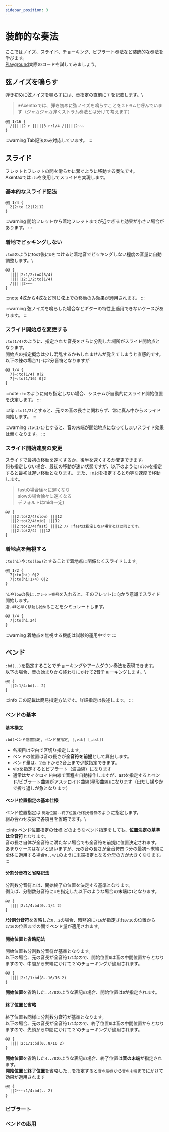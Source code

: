 ```yaml
---
sidebar_position: 3
---
```


# 装飾的な奏法

ここではノイズ、スライド、チョーキング、ビブラート奏法など装飾的な奏法を学びます。\
[Playground](https://axentax.github.io/axentax-playground/)実際のコードを試してみましょう。

<!-- ## 接頭辞で指定できる装飾音 -->

## 弦ノイズを鳴らす

弾き初めに弦ノイズを鳴らすには、音指定の直前に'/'を記載します。\
> ※Axentaxでは、弾き初めに弦ノイズを鳴らすことを`ストラム`と呼んでいます（ジャカジャカ弾くストラム奏法とは分けて考えます）

```
@@ 1/16 {
  /|||||2 r |||||3 r:1/4 /|||||2~~~
}
```

:::warning Tab記法のみ対応しています。
:::

## スライド

フレットとフレットの間を滑らかに繋ぐように移動する奏法です。\
Axentaxでは`:to`を使用してスライドを実現します。

### 基本的なスライド記法

```
@@ 1/4 {
  2|2:to 12|12|12
}
```

:::warning 開始フレットから着地フレットまでが近すぎると効果が小さい場合があります。
:::


### 着地でピッキングしない

`:to&`のようにtoの後に`&`をつけると着地音でピッキングしない程度の音量に自動調整します。\

```
@@ {
  |||||2:1/2:to&(3/4)
  |||||12:1/2:to(1/4)
  /|||||2~~~
}
```
:::note 4弦から4弦など同じ弦上での移動のみ効果が適用されます。
:::

:::warning 弦ノイズを鳴らした場合などギターの特性上適用できないケースがあります。
:::

### スライド開始点を変更する

`:to(1/4)`のように、指定された音長をさらに分割した場所がスライド開始点となります。\
開始点の指定概念は少し混乱するかもしれませんが覚えてしまうと直感的です。\
以下の練の場合`7|~`は2分音符となりますが

```
@@ 1/4 {
  7|~:to(1/4) 0|2
  7|~:to(1/16) 0|2
}
```

:::note `:to`のように何も指定しない場合、システムが自動的にスライド開始位置を決定します。
:::

:::tip `:to(1/2)`とすると、元々の音の長さに関わらず、常に真ん中からスライド開始します。
:::

:::warning `:to(1/1)`とすると、音の末端が開始地点になってしまいスライド効果は無くなります。
:::

### スライド開始速度の変更

スライドで最初の移動を速くするか、後半を速くするか変更できます。\
何も指定しない場合、最初の移動が速い状態ですが、以下のように`!slow`を指定すると最初は遅い移動となります。
また、`!mid`を指定すると均等な速度で移動します。

> fastの場合徐々に遅くなり\
> slowの場合徐々に速くなる\
> デフォルトはmid(一定)

```
@@ {
  |||2:to(2/4!slow) |||12
  |||2:to(2/4!mid) |||12
  |||2:to(2/4!fast) |||12 // !fastは指定しない場合とほぼ同じです。
  |||2:to(2/4) |||12
}
```

<!--
開始速度を0~100で指定できますが（デフォルト25）効果がわからない

```
@@ 30 {
  |||||2:to(3/4!fast.100) |||||12
  |||||2:to(3/4!fast.0) |||||12
}
```
-->

### 着地点を無視する

`:to(hi)`や`:to(low)`とすることで着地点に関係なくスライドします。

```
@@ 1/2 {
  7|:to(hi) 0|2
  7|:to(hi!1/4) 0|2
}
```

`hi`や`low`の後に`.フレット番号`を入れると、そのフレットに向かう意識でスライド開始します。\
`遠いほど早く移動し始める`ことをシミュレートします。

```
@@ 1/4 {
  7|:to(hi.24)
}
```

:::warning 着地点を無視する機能は試験的運用中です
:::

## ベンド

`:bd(..)`を指定することでチョーキングやアームダウン奏法を表現できます。\
以下の場合、音の始まりから終わりにかけて2音チョーキングします。\

```
@@ {
  ||2:1/4:bd(.. 2)
}
```
:::info この記載は簡易指定方法です。詳細指定は後述します。
:::

### ベンドの基本

#### 基本構文

```:bd(ベンド位置指定, ベンド量指定, [,vib] [,ast])```

- 各項目は空白で区切り指定します。
- ベンドの位置は音の長さが**全音符を前提**として算出します。
- ベンド量は、2音下から2音上まで少数指定できます。
- vibを指定するとビブラート（波曲線）になります
- 通常はサイクロイド曲線で音程を自動操作しますが、astを指定するとベンド/ビブラート曲線がアステロイド曲線(星形曲線)になります（出だし緩やかで折り返しが急となります）

#### ベンド位置指定の基本仕様

ベンド位置指定は
`開始位置..終了位置/分割分音符`のように指定します。\
組み合わせ次第で各項目を省略でます。\

:::info ベンド位置指定の仕様
どのようなベンド指定をしても、**位置決定の基準は全音符**となります。\
音の長さ自体が全音符に満たない場合でも全音符を前提に位置決定されます。\
あまりケースはないと思いますが、元の音の長さが全音符四つ分の最初〜末端に全体に適用する場合`0..4/1`のように末端指定となる分母の方が大きくなります。
:::

#### 分割分音符と省略記法

分割数分音符とは、開始終了の位置を決定する基準となります。\
例えば、分割数分音符に`4`を指定した以下のような場合の末端は`1`となります。

```
@@ {
  |||||2:1/4:bd(0..1/4 2)
}
```

**/分割分音符**を省略した`0..2`の場合、暗黙的に`/16`が指定され`0/16`の位置から`2/16`の位置までの間でベンド量が適用されます。

#### 開始位置と省略記法

開始位置も分割数分音符が基準となります。\
以下の場合、元の音長が全音符`1/1`なので、開始位置`8`は音の中間位置からとなりますので、中間から末端にかけて`2'のチョーキングが適用されます。

```
@@ {
  |||||2:1/1:bd(8..16/16 2)
}
```

**開始位置**を省略した`..4/8`のような表記の場合、開始位置は`0`が指定されます。

#### 終了位置と省略

終了位置も同様に分割数分音符が基準となります。\
以下の場合、元の音長が全音符`1/1`なので、終了位置`8`は音の中間位置からとなりますので、先頭から中間にかけて`2'のチョーキングが適用されます。

```
@@ {
  |||||2:1/1:bd(0..8/16 2)
}
```

**開始位置**を省略した`4../8`のような表記の場合、終了位置は**音の末端**が指定されます。\
**開始位置**と**終了位置**を省略した`..`を指定すると`音の最初`から`音の末端`までにかけて効果が適用されます

```
@@ {
  ||2~~~:1/4:bd(.. 2)
}
```

### ビブラート


### ベンドの応用

